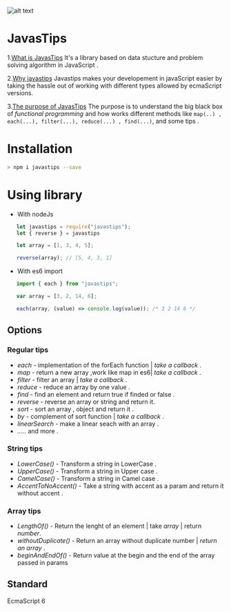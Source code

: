 ![alt text](https://raw.githubusercontent.com/svngoku/JavasTips/master/js.gif)

# JavasTips

1.[What is JavasTips](#introduction)
  It's a library based on data stucture and problem solving algorithm in JavaScript .

2.[Why javastips](#why)
  Javastips makes your developement in javaScript easier by taking the hassle out of working with different types allowed by ecmaScript versions.

3.[The purpose of JavasTips](#purpose)
  The purpose is to understand the big black box of *functional programming* and how works different methods like `map(..) , each(...), filter(...), reduce(...) , find(...)`, and some tips .

# Installation

```bash
> npm i javastips --save
```

# Using library

* With nodeJs

```javascript
   let javastips = require("javastips");
   let { reverse } = javastips

   let array = [1, 3, 4, 5];

   reverse(array); // [5, 4, 3, 1]
```

* With es6 import

```javascript
   import { each } from "javastips";

   var array = [3, 2, 14, 6];

   each(array, (value) => console.log(value)); /* 3 2 14 6 */
```

## Options

### Regular tips

* *each* - implementation of the forEach function | *take a callback* .
* *map* - return a new array ,work like map in es6| *take a callback* .
* *filter* - filter an array | *take a callback* .
* *reduce* - reduce an array by one value .
* *find* - find an element and return true if finded or false .
* *reverse* - reverse an array or string and return it.
* *sort* - sort an array , object and return it .
* *by* - complement of sort function | *take a callback* .
* *linearSearch* - make a linear seach with an array .
* *.....* and more .

### String tips

* *LowerCase()* - Transform a string in LowerCase .
* *UpperCase()* - Transform a string in Upper case .
* *CamelCase()* - Transform a string in Camel case .
* *AccentToNoAccent()* - Take a string with accent as a param and return it without accent .

### Array tips

* *LengthOf()* - Return the lenght of an element | take *array* | return *number*.
* *withoutDuplicate()* - Return an array without duplicate number | *return an array* .
* *beginAndEndOf()* - Return value at the begin and the end of the array passed in params

## Standard

EcmaScript 6
